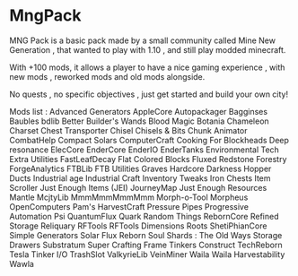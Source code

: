 # MngPack
MNG Pack is a basic pack made by a small community called Mine New Generation , that wanted to play with 1.10 , and still play modded minecraft.

With +100 mods, it allows a player to have a nice gaming experience , with new mods , reworked mods and old mods alongside.

No quests , no specific objectives , just get started and build your own city!

 

Mods list :
Advanced Generators
AppleCore
Autopackager
Bagginses
Baubles
bdlib
Better Builder's Wands
Blood Magic
Botania
Chameleon
Charset
Chest Transporter
Chisel
Chisels & Bits
Chunk Animator
CombatHelp
Compact Solars
ComputerCraft
Cooking For Blockheads
Deep resonance
ElecCore
EnderCore
EnderIO
EnderTanks
Environmental Tech
Extra Utilities
FastLeafDecay
Flat Colored Blocks
Fluxed Redstone
Forestry
ForgeAnalytics
FTBLib
FTB Utilities
Graves
Hardcore Darkness
Hopper Ducts
Industrial age
Industrial Craft
Inventory Tweaks
Iron Chests
Item Scroller
Just Enough Items (JEI)
JourneyMap
Just Enough Resources
Mantle
McjtyLib
MmmMmmMmmMmm
Morph-o-Tool
Morpheus
OpenComputers
Pam's HarvestCraft
Pressure Pipes
Progressive Automation
Psi
QuantumFlux
Quark
Random Things
RebornCore
Refined Storage
Reliquary
RFTools
RFTools Dimensions
Roots
ShetiPhianCore
Simple Generators
Solar Flux Reborn
Soul Shards : The Old Ways
Storage Drawers
Substratum
Super Crafting Frame
Tinkers Construct
TechReborn
Tesla
Tinker I/O
TrashSlot
ValkyrieLib
VeinMiner
Waila
Waila Harvestability
Wawla

 

 

 
